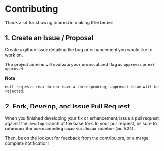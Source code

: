 # Contributing

Thank a lot for showing interest in making Ellie better!

## 1. Create an Issue / Proposal

Create a github issue detailing the bug or enhancement you would like to work on.

The project admins will evaluate your proposal and flag as `approved` or `not approved`

**Note**

	Pull requests that do not have a corresponding, approved issue will be rejected.

## 2. Fork, Develop, and Issue Pull Request

When you finished developing your fix or enhancement, issue a pull request
against the `develop` branch of the base fork. In your pull request, be sure
to reference the corresponding issue via #issue-number (ex. \#24).

Then, be on the lookout for feedback from the contributors, or a merge
complete notification!
